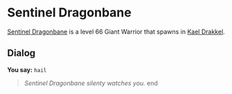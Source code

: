 # Sentinel Dragonbane



[Sentinel Dragonbane](/npc/113070) is a level 66 Giant Warrior that spawns in [Kael Drakkel](/zone/113).



## Dialog

**You say:** `hail`



>*Sentinel Dragonbane silenty watches you.*
end
